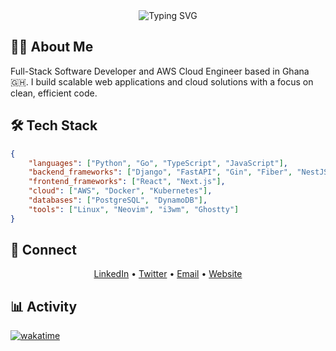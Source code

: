 <div align="center">
  <img src="https://readme-typing-svg.demolab.com?font=Fira+Code&weight=600&size=28&duration=4000&pause=1000&color=BD93F9&center=true&vCenter=true&random=false&width=435&lines=Hi+there%2C+I'm+Gabriel+%F0%9F%91%8B;Full-Stack+Developer+%F0%9F%92%BB;Cloud+Engineer+%E2%98%81%EF%B8%8F" alt="Typing SVG" />
</div>

## 👨‍💻 About Me

Full-Stack Software Developer and AWS Cloud Engineer based in Ghana 🇬🇭. I build scalable web applications and cloud solutions with a focus on clean, efficient code.

## 🛠️ Tech Stack

```json
{
    "languages": ["Python", "Go", "TypeScript", "JavaScript"],
    "backend_frameworks": ["Django", "FastAPI", "Gin", "Fiber", "NestJS"],
    "frontend_frameworks": ["React", "Next.js"],
    "cloud": ["AWS", "Docker", "Kubernetes"],
    "databases": ["PostgreSQL", "DynamoDB"],
    "tools": ["Linux", "Neovim", "i3wm", "Ghostty"]
}
```

## 🤝 Connect

<div align="center">
  <a href="https://www.linkedin.com/in/gabrielrockson/">LinkedIn</a> •
  <a href="https://twitter.com/GRocksonTech">Twitter</a> •
  <a href="mailto:gabrielrockson99@gmail.com">Email</a> •
  <a href="https://gabrielrockson.com">Website</a>
</div>

## 📊 Activity

[![wakatime](https://wakatime.com/badge/user/b7bf4d25-9b24-4610-a436-b47f6fc047d1.svg)](https://wakatime.com/@b7bf4d25-9b24-4610-a436-b47f6fc047d1)

